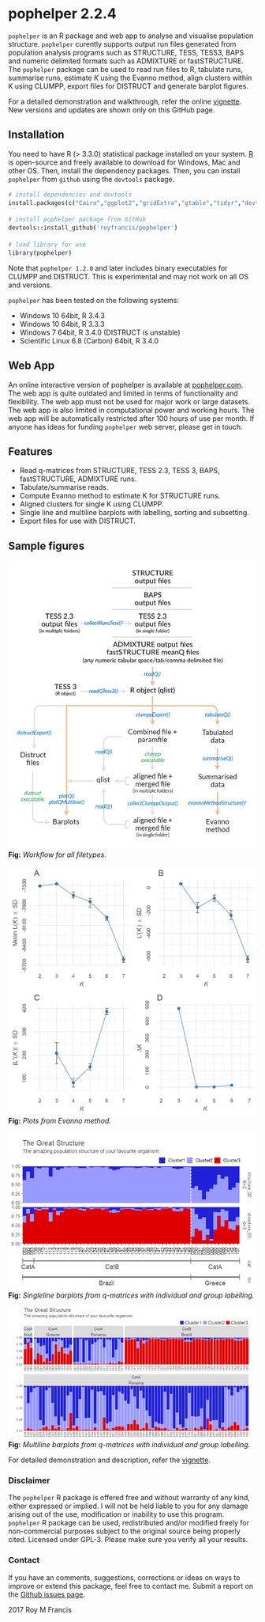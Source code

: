 # pophelper 2.2.4

`pophelper` is an R package and web app to analyse and visualise population structure. `pophelper` curently supports output run files generated from population analysis programs such as STRUCTURE, TESS, TESS3, BAPS and numeric delimited formats such as ADMIXTURE or fastSTRUCTURE. The `pophelper` package can be used to read run files to R, tabulate runs, summarise runs, estimate *K* using the Evanno method, align clusters within K using CLUMPP, export files for DISTRUCT and generate barplot figures.  

For a detailed demonstration and walkthrough, refer the online [vignette](http://royfrancis.github.io/pophelper/). New versions and updates are shown only on this GitHub page.

## Installation  
You need to have R (> 3.3.0) statistical package installed on your system. [R](https://www.r-project.org/) is open-source and freely available to download for Windows, Mac and other OS. Then, install the dependency packages. Then, you can install `pophelper` from `github` using the `devtools` package.  

```coffee
# install dependencies and devtools
install.packages(c("Cairo","ggplot2","gridExtra","gtable","tidyr","devtools"),dependencies=T)

# install pophelper package from GitHub
devtools::install_github('royfrancis/pophelper')

# load library for use
library(pophelper)
```

Note that `pophelper 1.2.0` and later includes binary executables for CLUMPP and DISTRUCT. This is experimental and may not work on all OS and versions.

`pophelper` has been tested on the following systems: 

+ Windows 10 64bit, R 3.4.3
+ Windows 10 64bit, R 3.3.3
+ Windows 7 64bit, R 3.4.0 (DISTRUCT is unstable)
+ Scientific Linux 6.8 (Carbon) 64bit, R 3.4.0

## Web App   
An online interactive version of pophelper is available at [pophelper.com](http://www.pophelper.com). The web app is quite outdated and limited in terms of functionality and flexibility. The web app must not be used for major work or large datasets. The web app is also limited in computational power and working hours. The web app will be automatically restricted after 100 hours of use per month. If anyone has ideas for funding `pophelper` web server, please get in touch.  

## Features

+ Read q-matrices from STRUCTURE, TESS 2.3, TESS 3, BAPS, fastSTRUCTURE, ADMIXTURE runs.
+ Tabulate/summarise reads.
+ Compute Evanno method to estimate K for STRUCTURE runs.
+ Aligned clusters for single K using CLUMPP.
+ Single line and multiline barplots with labelling, sorting and subsetting.
+ Export files for use with DISTRUCT.

## Sample figures

![Workflow](vignettes/workflow.png)  
__Fig:__ *Workflow for all filetypes.*  

![evanno-method](vignettes/evanno-plot.png)  
__Fig:__ *Plots from Evanno method.*  

![plotq](vignettes/plotq.png)  
__Fig:__ *Singleline barplots from q-matrices with individual and group labelling.*  

![plotq-multiline](vignettes/plotqmultiline.png)  
__Fig:__ *Multiline barplots from q-matrices with individual and group labelling.* 

For detailed demonstration and description, refer the [vignette](http://royfrancis.github.io/pophelper/).

### Disclaimer

The `pophelper` R package is offered free and without warranty of any kind, either expressed or implied. I will not be held liable to you for any damage arising out of the use, modification or inability to use this program. `pophelper` R package can be used, redistributed and/or modified freely for non-commercial purposes subject to the original source being properly cited. Licensed under GPL-3. Please make sure you verify all your results.  

### Contact

If you have an comments, suggestions, corrections or ideas on ways to improve or extend this package, feel free to contact me. Submit a report on the [Github issues page](https://github.com/royfrancis/pophelper/issues).  

2017 Roy M Francis  
